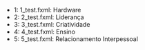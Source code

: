 - 1: 1_test.fxml: Hardware
- 2: 2_test.fxml: Liderança
- 3: 3_test.fxml: Criatividade
- 4: 4_test.fxml: Ensino
- 5: 5_test.fxml: Relacionamento Interpessoal
